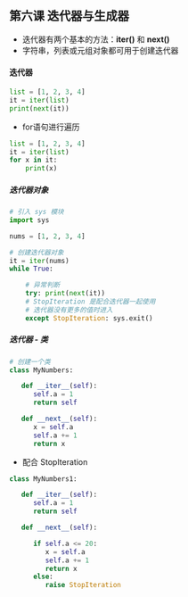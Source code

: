## 第六课 迭代器与生成器

- 迭代器有两个基本的方法：**iter()** 和 **next()**
- 字符串，列表或元组对象都可用于创建迭代器

#### 迭代器

```python
list = [1, 2, 3, 4]
it = iter(list)
print(next(it))
```

- for语句进行遍历

```python
list = [1, 2, 3, 4]
it = iter(list)
for x in it:
	print(x)
```



##### 迭代器对象

```python
# 引入 sys 模块
import sys

nums = [1, 2, 3, 4]

# 创建迭代器对象
it = iter(nums)
while True:

	# 异常判断
	try: print(next(it))
	# StopIteration 是配合迭代器一起使用
	# 迭代器没有更多的值时进入
	except StopIteration: sys.exit()
```



##### 迭代器 - 类	

```python
# 创建一个类
class MyNumbers:

   def __iter__(self):
      self.a = 1
      return self

   def __next__(self):
      x = self.a
      self.a += 1
      return x
```

- 配合 StopIteration 

```python
class MyNumbers1:

   def __iter__(self):
      self.a = 1
      return self

   def __next__(self):

      if self.a <= 20:
         x = self.a
         self.a += 1
         return x
      else:
         raise StopIteration
```

